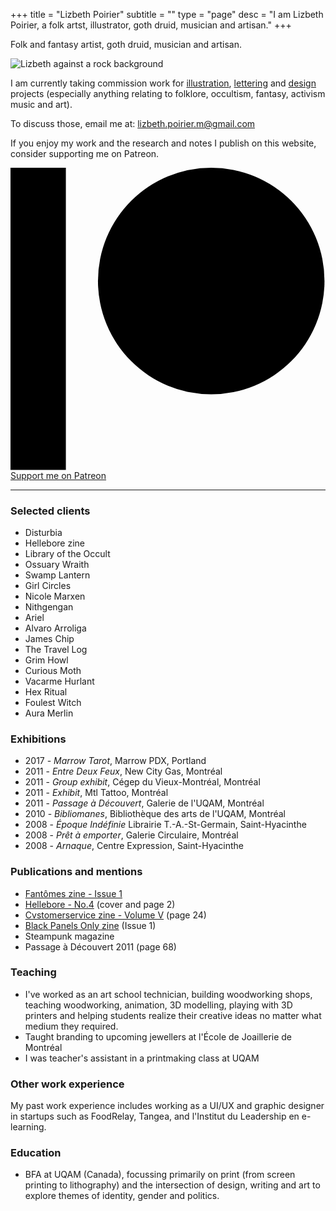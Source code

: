 +++
title = "Lizbeth Poirier"
subtitle = ""
type = "page"
desc = "I am Lizbeth Poirier, a folk artst, illustrator, goth druid, musician and artisan."
+++

Folk and fantasy artist, goth druid, musician and artisan.

![Lizbeth against a rock background](/img/about/me.jpg "Portrait by Hex")

I am currently taking commission work for [illustration](/works/illustration/), [lettering](/works/lettering/) and [design](/works/design/) projects (especially anything relating to folklore, occultism, fantasy, activism music and art).

To discuss those, email me at: lizbeth.poirier.m@gmail.com

If you enjoy my work and the research and notes I publish on this website, consider supporting me on Patreon.

<div class="support small-padding-bottom">
  <a class="button" href="https://www.patreon.com/bePatron?u=2525073">
    <svg height="546px" version="1.1" viewBox="0 0 569 546" width="569px" xmlns="http://www.w3.org/2000/svg"><title>Patreon logo</title><g><circle cx="362.589996" cy="204.589996" data-fill="1" r="204.589996"></circle><rect data-fill="1" height="545.799988" width="100" x="0" y="0"></rect></g></svg>
    <span>Support me on Patreon</span>
  </a>
</div>

---

### Selected clients

<div class="columns-2 medium-padding-bottom">

- Disturbia
- Hellebore zine
- Library of the Occult
- Ossuary Wraith
- Swamp Lantern
- Girl Circles
- Nicole Marxen
- Nithgengan
- Ariel
- Alvaro Arroliga
- James Chip
- The Travel Log
- Grim Howl
- Curious Moth
- Vacarme Hurlant
- Hex Ritual
- Foulest Witch
- Aura Merlin

</div>

### Exhibitions

- 2017 - *Marrow Tarot*, Marrow PDX, Portland
- 2011 - *Entre Deux Feux*, New City Gas, Montréal
- 2011 - *Group exhibit*, Cégep du Vieux-Montréal, Montréal
- 2011 - *Exhibit*, Mtl Tattoo, Montréal
- 2011 - *Passage à Découvert*, Galerie de l'UQAM, Montréal
- 2010 - *Bibliomanes*, Bibliothèque des arts de l'UQAM, Montréal
- 2008 - *Époque Indéfinie* Librairie T.-A.-St-Germain, Saint-Hyacinthe
- 2008 - *Prêt à emporter*, Galerie Circulaire, Montréal
- 2008 - *Arnaque*, Centre Expression, Saint-Hyacinthe

### Publications and mentions

- [Fantômes zine - Issue 1](https://fantomeszine.com/issues/issue-1/)
- [Hellebore - No.4](https://helleborezine.bigcartel.com/) (cover and page 2)
- [Cvstomerservice zine - Volume V](https://cvstomerservice.bigcartel.com/category/zine) (page 24)
- [Black Panels Only zine](https://blackpanelsonly.com/) (Issue 1)
- Steampunk magazine
- Passage à Découvert 2011 (page 68)

### Teaching

- I've worked as an art school technician, building woodworking shops, teaching woodworking, animation, 3D modelling, playing with 3D printers and helping students realize their creative ideas no matter what medium they required.
- Taught branding to upcoming jewellers at l'École de Joaillerie de Montréal
- I was teacher's assistant in a printmaking class at UQAM

### Other work experience

My past work experience includes working as a UI/UX and graphic designer in startups such as FoodRelay, Tangea, and l'Institut du Leadership en e-learning.

### Education

- BFA at UQAM (Canada), focussing primarily on print (from screen printing to lithography) and the intersection of design, writing and art to explore themes of identity, gender and politics.
